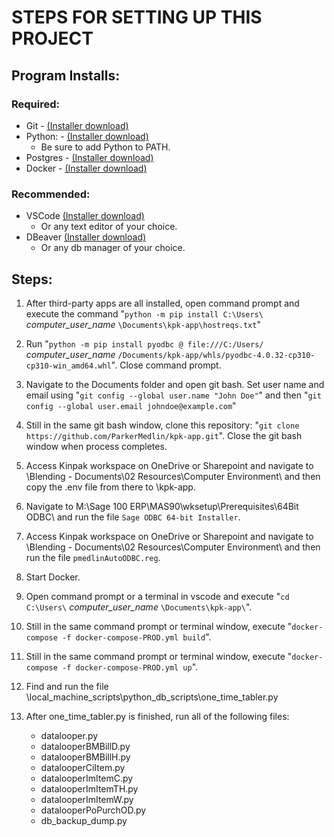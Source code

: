 # STEPS FOR SETTING UP THIS PROJECT 

## Program Installs:

### Required:
 - Git - <a href="https://git-scm.com/download/">(Installer download)</a>
 - Python: - <a href="https://www.python.org/downloads/">(Installer download)</a>
    - Be sure to add Python to PATH.
 - Postgres - <a href="https://www.postgresql.org/download/">(Installer download)</a>
 - Docker - <a href="https://docs.docker.com/desktop/install/windows-install/">(Installer download)</a>

### Recommended:
 - VSCode <a href="https://code.visualstudio.com/download/">(Installer download)</a>
    - Or any text editor of your choice.
 - DBeaver <a href="https://dbeaver.io/download/">(Installer download)</a>
    - Or any db manager of your choice.

## Steps:
1. After third-party apps are all installed, open command prompt and execute the command "`python -m pip install C:\Users\` *computer_user_name* `\Documents\kpk-app\hostreqs.txt`"

2. Run "`python -m pip install pyodbc @ file:///C:/Users/` *computer_user_name* `/Documents/kpk-app/whls/pyodbc-4.0.32-cp310-cp310-win_amd64.whl`". Close command prompt.

3. Navigate to the Documents folder and open git bash. Set user name and email using "`git config --global user.name "John Doe"`" and then "`git config --global user.email johndoe@example.com`"

4. Still in the same git bash window, clone this repository: "`git clone https://github.com/ParkerMedlin/kpk-app.git`". Close the git bash window when process completes. 

5. Access Kinpak workspace on OneDrive or Sharepoint and navigate to \Blending - Documents\02 Resources\Computer Environment\ and then copy the .env file from there to \kpk-app\.

6.  Navigate to M:\Sage 100 ERP\MAS90\wksetup\Prerequisites\64Bit ODBC\ and run the file `Sage ODBC 64-bit Installer`. 

7. Access Kinpak workspace on OneDrive or Sharepoint and navigate to \Blending - Documents\02 Resources\Computer Environment\ and then run the file `pmedlinAutoODBC.reg`.

8. Start Docker.

9. Open command prompt or a terminal in vscode and execute  "`cd C:\Users\` *computer_user_name* `\Documents\kpk-app\`".

10. Still in the same command prompt or terminal window, execute "`docker-compose -f docker-compose-PROD.yml build`".

11. Still in the same command prompt or terminal window, execute "`docker-compose -f docker-compose-PROD.yml up`".

12. Find and run the file \local_machine_scripts\python_db_scripts\one_time_tabler.py

13. After one_time_tabler.py is finished, run all of the following files:
    - datalooper.py
    - datalooperBMBillD.py
    - datalooperBMBillH.py
    - datalooperCiItem.py
    - datalooperImItemC.py
    - datalooperImItemTH.py
    - datalooperImItemW.py
    - datalooperPoPurchOD.py
    - db_backup_dump.py